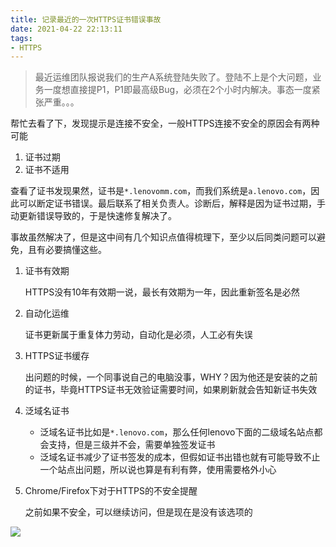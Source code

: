```yaml
---
title: 记录最近的一次HTTPS证书错误事故
date: 2021-04-22 22:13:11
tags:
- HTTPS
---
```


> 最近运维团队报说我们的生产A系统登陆失败了。登陆不上是个大问题，业务一度想直接提P1，P1即最高级Bug，必须在2个小时内解决。事态一度紧张严重。。。



帮忙去看了下，发现提示是连接不安全，一般HTTPS连接不安全的原因会有两种可能

1. 证书过期
2. 证书不适用

查看了证书发现果然，证书是`*.lenovomm.com`，而我们系统是`a.lenovo.com`，因此可以断定证书错误。最后联系了相关负责人。诊断后，解释是因为证书过期，手动更新错误导致的，于是快速修复解决了。



事故虽然解决了，但是这中间有几个知识点值得梳理下，至少以后同类问题可以避免，且有必要搞懂这些。



1. 证书有效期

   HTTPS没有10年有效期一说，最长有效期为一年，因此重新签名是必然

2. 自动化运维

   证书更新属于重复体力劳动，自动化是必须，人工必有失误

3. HTTPS证书缓存

   出问题的时候，一个同事说自己的电脑没事，WHY？因为他还是安装的之前的证书，毕竟HTTPS证书无效验证需要时间，如果刷新就会告知新证书失效

4. 泛域名证书
   - 泛域名证书比如是`*.lenovo.com`，那么任何lenovo下面的二级域名站点都会支持，但是三级并不会，需要单独签发证书
   - 泛域名证书减少了证书签发的成本，但假如证书出错也就有可能导致不止一个站点出问题，所以说也算是有利有弊，使用需要格外小心

5. Chrome/Firefox下对于HTTPS的不安全提醒

   之前如果不安全，可以继续访问，但是现在是没有该选项的

![](https://static.1991421.cn/2021/2021-04-22-222659.jpeg)






